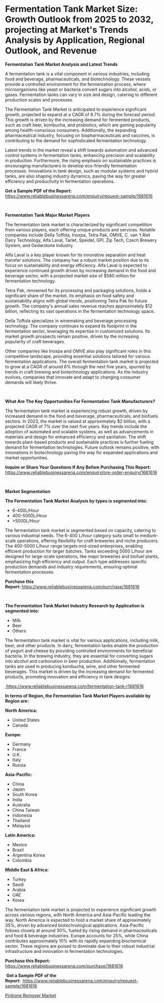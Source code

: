 <p><h1>Fermentation Tank Market Size: Growth Outlook from 2025 to 2032, projecting at Market's Trends Analysis by Application, Regional Outlook, and Revenue</h1></p><p><strong>Fermentation Tank Market Analysis and Latest Trends</strong></p>
<p><p>A fermentation tank is a vital component in various industries, including food and beverage, pharmaceuticals, and biotechnology. These vessels provide a controlled environment for the fermentation process, where microorganisms like yeast or bacteria convert sugars into alcohol, acids, or gases. Fermentation tanks can vary in size and design, catering to different production scales and processes. </p><p>The Fermentation Tank Market is anticipated to experience significant growth, projected to expand at a CAGR of 8.7% during the forecast period. This growth is driven by the increasing demand for fermented products, such as craft beer, kombucha, and probiotics, which are gaining popularity among health-conscious consumers. Additionally, the expanding pharmaceutical industry, focusing on biopharmaceuticals and vaccines, is contributing to the demand for sophisticated fermentation technology.</p><p>Latest trends in the market reveal a shift towards automation and advanced control systems in fermentation tanks, enhancing precision and scalability in production. Furthermore, the rising emphasis on sustainable practices is encouraging manufacturers to develop eco-friendly fermentation processes. Innovations in tank design, such as modular systems and hybrid tanks, are also shaping industry dynamics, paving the way for greater efficiency and productivity in fermentation operations.</p></p>
<p><strong>Get a Sample PDF of the Report:&nbsp;</strong> <a href="https://www.reliablebusinessarena.com/enquiry/request-sample/1681616?utm_campaign=2279&utm_medium=2&utm_source=Github&utm_content=ia&utm_term=19022025&utm_id=fermentation-tank">https://www.reliablebusinessarena.com/enquiry/request-sample/1681616</a></p>
<p>&nbsp;</p>
<p><strong>Fermentation Tank Major Market Players</strong></p>
<p><p>The fermentation tank market is characterized by significant competition from various players, each offering unique products and services. Notable companies include Della Toffola, Inoxpa, Tetra Pak, OMVE, C. van ‘t Riet Dairy Technology, Alfa Laval, Tarlet, Speidel, GPI, Zip Tech, Czech Brewery System, and Gedarstone Industry.</p><p>Alfa Laval is a key player known for its innovative separation and heat transfer solutions. The company has a robust market position due to its focus on sustainability and energy efficiency. Alfa Laval is expected to experience continued growth driven by increasing demand in the food and beverage sector, with a projected market size of $580 million for fermentation technology.</p><p>Tetra Pak, renowned for its processing and packaging solutions, holds a significant share of the market. Its emphasis on food safety and sustainability aligns with global trends, positioning Tetra Pak for future growth. The company's annual sales revenue reaches approximately $12 billion, reflecting its vast operations in the fermentation technology space.</p><p>Della Toffola specializes in winemaking and beverage processing technology. The company continues to expand its footprint in the fermentation sector, leveraging its expertise in customized solutions. Its market growth prospects remain positive, driven by the increasing popularity of craft beverages.</p><p>Other companies like Inoxpa and OMVE also play significant roles in this competitive landscape, providing essential solutions tailored for various fermentation applications. The overall fermentation tank market is projected to grow at a CAGR of around 6% through the next five years, spurred by trends in craft brewing and biotechnology applications. As the industry evolves, companies that innovate and adapt to changing consumer demands will likely thrive.</p></p>
<p>&nbsp;</p>
<p><strong>What Are The Key Opportunities For Fermentation Tank Manufacturers?</strong></p>
<p><p>The fermentation tank market is experiencing robust growth, driven by increased demand in the food and beverage, pharmaceuticals, and biofuels sectors. In 2023, the market is valued at approximately $2 billion, with a projected CAGR of 7% over the next five years. Key trends include the adoption of automated and scalable systems, as well as advancements in materials and design for enhanced efficiency and sanitation. The shift towards plant-based products and sustainable practices is further fueling demand for fermentation technologies. Future outlook remains positive, with innovations in biotechnology paving the way for expanded applications and market opportunities.</p></p>
<p><strong>Inquire or Share Your Questions If Any Before Purchasing This Report:</strong> <a href="https://www.reliablebusinessarena.com/enquiry/pre-order-enquiry/1681616?utm_campaign=2279&utm_medium=2&utm_source=Github&utm_content=ia&utm_term=19022025&utm_id=fermentation-tank">https://www.reliablebusinessarena.com/enquiry/pre-order-enquiry/1681616</a></p>
<p>&nbsp;</p>
<p><strong>Market Segmentation</strong></p>
<p><strong>The Fermentation Tank Market Analysis by types is segmented into:</strong></p>
<p><ul><li>6-400L/Hour</li><li>400-5000L/Hour</li><li>>5000L/Hour</li></ul></p>
<p><p>The fermentation tank market is segmented based on capacity, catering to various industrial needs. The 6-400 L/hour category suits small to medium-scale operations, offering flexibility for craft breweries and niche producers. The 400-5000 L/hour range targets mid-sized enterprises, enabling efficient production for larger batches. Tanks exceeding 5000 L/hour are designed for large-scale operations, like major breweries and biofuel plants, emphasizing high efficiency and output. Each type addresses specific production demands and industry requirements, ensuring optimal fermentation processes.</p></p>
<p><strong>Purchase this Report:&nbsp;</strong><a href="https://www.reliablebusinessarena.com/purchase/1681616?utm_campaign=2279&utm_medium=2&utm_source=Github&utm_content=ia&utm_term=19022025&utm_id=fermentation-tank">https://www.reliablebusinessarena.com/purchase/1681616</a></p>
<p>&nbsp;</p>
<p><strong>The Fermentation Tank Market Industry Research by Application is segmented into:</strong></p>
<p><ul><li>Milk</li><li>Beer</li><li>Others</li></ul></p>
<p><p>The fermentation tank market is vital for various applications, including milk, beer, and other products. In dairy, fermentation tanks enable the production of yogurt and cheese by providing controlled environments for beneficial bacteria. In the brewing industry, they are essential for converting sugars into alcohol and carbonation in beer production. Additionally, fermentation tanks are used in producing kombucha, wine, and other fermented beverages. This market is driven by the increasing demand for fermented products, promoting innovation and efficiency in tank designs.</p></p>
<p><a href="https://www.reliablebusinessarena.com/fermentation-tank-r1681616?utm_campaign=2279&utm_medium=2&utm_source=Github&utm_content=ia&utm_term=19022025&utm_id=fermentation-tank">&nbsp;https://www.reliablebusinessarena.com/fermentation-tank-r1681616</a></p>
<p><strong>In terms of Region, the Fermentation Tank Market Players available by Region are:</strong></p>
<p>
    <p> <strong> North America: </strong>
        <ul>
            <li>United States</li>
            <li>Canada</li>
        </ul>
        </p> 
    <p> <strong> Europe: </strong>
        <ul>
            <li>Germany</li>
            <li>France</li>
            <li>U.K.</li>
            <li>Italy</li>
            <li>Russia</li>
        </ul>
        </p> 
    <p> <strong> Asia-Pacific: </strong>
        <ul>
            <li>China</li>
            <li>Japan</li>
            <li>South Korea</li>
            <li>India</li>
            <li>Australia</li>
            <li>China Taiwan</li>
            <li>Indonesia</li>
            <li>Thailand</li>
            <li>Malaysia</li>
        </ul>
        </p> 
    <p> <strong> Latin America: </strong>
        <ul>
            <li>Mexico</li>
            <li>Brazil</li>
            <li>Argentina Korea</li>
            <li>Colombia</li>
        </ul>
        </p> 
    <p> <strong> Middle East & Africa: </strong>
        <ul>
            <li>Turkey</li>
            <li>Saudi</li>
            <li>Arabia</li>
            <li>UAE</li>
            <li>Korea</li>
        </ul>
    </p>
    </p>
<p><p>The fermentation tank market is projected to experience significant growth across various regions, with North America and Asia-Pacific leading the way. North America is expected to hold a market share of approximately 35%, driven by advanced biotechnological applications. Asia-Pacific follows closely at around 30%, fueled by rising demand in pharmaceuticals and food & beverage industries. Europe accounts for 25%, while China contributes approximately 10% with its rapidly expanding biochemical sector. These regions are poised to dominate due to their robust industrial infrastructure and innovation in fermentation technologies.</p></p>
<p><strong>Purchase this Report: </strong><a href="https://www.reliablebusinessarena.com/purchase/1681616?utm_campaign=2279&utm_medium=2&utm_source=Github&utm_content=ia&utm_term=19022025&utm_id=fermentation-tank">https://www.reliablebusinessarena.com/purchase/1681616</a></p>
<p>&nbsp;<strong>Get a Sample PDF of the Report:&nbsp;&nbsp;</strong><a href="https://www.reliablebusinessarena.com/enquiry/request-sample/1681616?utm_campaign=2279&utm_medium=2&utm_source=Github&utm_content=ia&utm_term=19022025&utm_id=fermentation-tank">https://www.reliablebusinessarena.com/enquiry/request-sample/1681616</a></p>
<p><strong></strong></p>
<p><p><a href="https://github.com/mayabungard8092/Market-Research-Report-List-1/blob/main/pinbone-remover-market.md?utm_campaign=2279&utm_medium=2&utm_source=Github&utm_content=ia&utm_term=19022025&utm_id=fermentation-tank">Pinbone Remover Market</a></p></p>